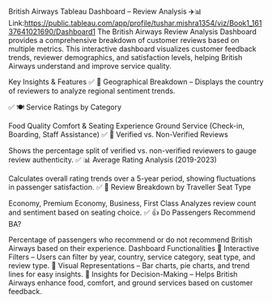 British Airways Tableau Dashboard – Review Analysis ✈️📊
Link:https://public.tableau.com/app/profile/tushar.mishra1354/viz/Book1_16137641021690/Dashboard1
The British Airways Review Analysis Dashboard provides a comprehensive breakdown of customer reviews based on multiple metrics. This interactive dashboard visualizes customer feedback trends, reviewer demographics, and satisfaction levels, helping British Airways understand and improve service quality.

Key Insights & Features
✅ 📍 Geographical Breakdown – Displays the country of reviewers to analyze regional sentiment trends.

✅ 🍽️ Service Ratings by Category

Food Quality
Comfort & Seating Experience
Ground Service (Check-in, Boarding, Staff Assistance)
✅ 🛂 Verified vs. Non-Verified Reviews

Shows the percentage split of verified vs. non-verified reviewers to gauge review authenticity.
✅ 📊 Average Rating Analysis (2019-2023)

Calculates overall rating trends over a 5-year period, showing fluctuations in passenger satisfaction.
✅ 💺 Review Breakdown by Traveller Seat Type

Economy, Premium Economy, Business, First Class
Analyzes review count and sentiment based on seating choice.
✅ 👍 Do Passengers Recommend BA?

Percentage of passengers who recommend or do not recommend British Airways based on their experience.
Dashboard Functionalities
🔹 Interactive Filters – Users can filter by year, country, service category, seat type, and review type.
🔹 Visual Representations – Bar charts, pie charts, and trend lines for easy insights.
🔹 Insights for Decision-Making – Helps British Airways enhance food, comfort, and ground services based on customer feedback.

